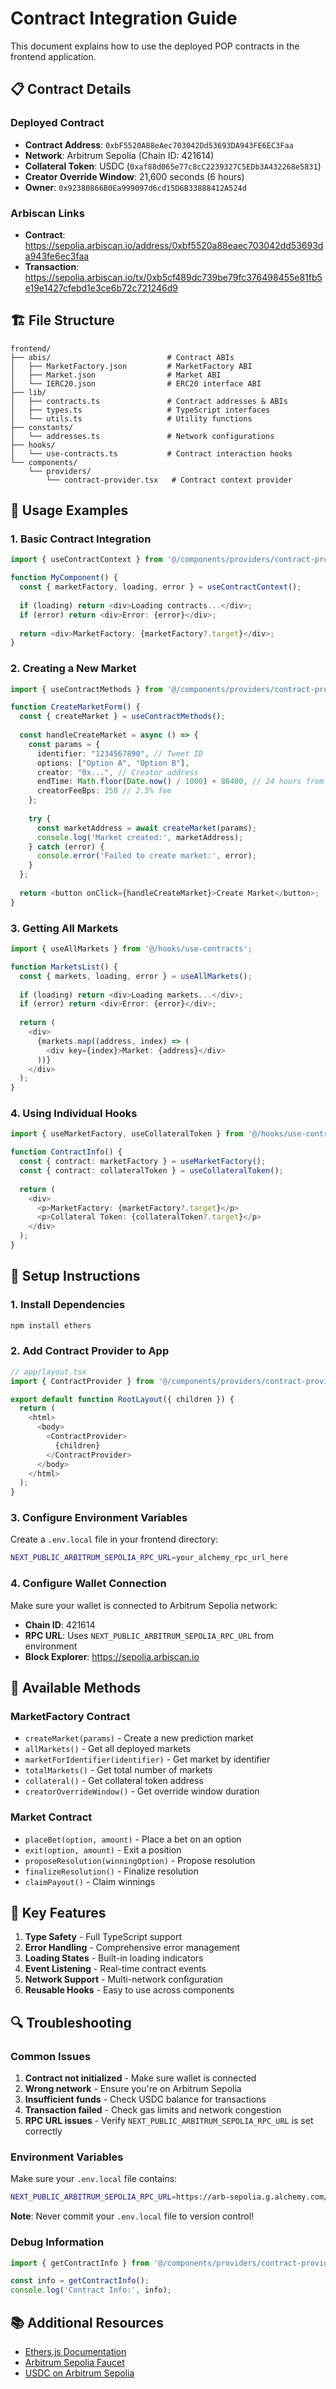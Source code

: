 # Contract Integration Guide

This document explains how to use the deployed POP contracts in the frontend application.

## 📋 Contract Details

### Deployed Contract
- **Contract Address**: `0xbF5520A88eAec703042Dd53693DA943FE6EC3Faa`
- **Network**: Arbitrum Sepolia (Chain ID: 421614)
- **Collateral Token**: USDC (`0xaf88d065e77c8cC2239327C5EDb3A432268e5831`)
- **Creator Override Window**: 21,600 seconds (6 hours)
- **Owner**: `0x92380866B0Ea999097d6cd15D6B33888412A524d`

### Arbiscan Links
- **Contract**: https://sepolia.arbiscan.io/address/0xbf5520a88eaec703042dd53693da943fe6ec3faa
- **Transaction**: https://sepolia.arbiscan.io/tx/0xb5cf489dc739be79fc376498455e81fb5e19e1427cfebd1e3ce6b72c721246d9

## 🏗️ File Structure

```
frontend/
├── abis/                          # Contract ABIs
│   ├── MarketFactory.json         # MarketFactory ABI
│   ├── Market.json                # Market ABI
│   └── IERC20.json                # ERC20 interface ABI
├── lib/
│   ├── contracts.ts               # Contract addresses & ABIs
│   ├── types.ts                   # TypeScript interfaces
│   └── utils.ts                   # Utility functions
├── constants/
│   └── addresses.ts               # Network configurations
├── hooks/
│   └── use-contracts.ts           # Contract interaction hooks
└── components/
    └── providers/
        └── contract-provider.tsx   # Contract context provider
```

## 🚀 Usage Examples

### 1. Basic Contract Integration

```typescript
import { useContractContext } from '@/components/providers/contract-provider';

function MyComponent() {
  const { marketFactory, loading, error } = useContractContext();
  
  if (loading) return <div>Loading contracts...</div>;
  if (error) return <div>Error: {error}</div>;
  
  return <div>MarketFactory: {marketFactory?.target}</div>;
}
```

### 2. Creating a New Market

```typescript
import { useContractMethods } from '@/components/providers/contract-provider';

function CreateMarketForm() {
  const { createMarket } = useContractMethods();
  
  const handleCreateMarket = async () => {
    const params = {
      identifier: "1234567890", // Tweet ID
      options: ["Option A", "Option B"],
      creator: "0x...", // Creator address
      endTime: Math.floor(Date.now() / 1000) + 86400, // 24 hours from now
      creatorFeeBps: 250 // 2.5% fee
    };
    
    try {
      const marketAddress = await createMarket(params);
      console.log('Market created:', marketAddress);
    } catch (error) {
      console.error('Failed to create market:', error);
    }
  };
  
  return <button onClick={handleCreateMarket}>Create Market</button>;
}
```

### 3. Getting All Markets

```typescript
import { useAllMarkets } from '@/hooks/use-contracts';

function MarketsList() {
  const { markets, loading, error } = useAllMarkets();
  
  if (loading) return <div>Loading markets...</div>;
  if (error) return <div>Error: {error}</div>;
  
  return (
    <div>
      {markets.map((address, index) => (
        <div key={index}>Market: {address}</div>
      ))}
    </div>
  );
}
```

### 4. Using Individual Hooks

```typescript
import { useMarketFactory, useCollateralToken } from '@/hooks/use-contracts';

function ContractInfo() {
  const { contract: marketFactory } = useMarketFactory();
  const { contract: collateralToken } = useCollateralToken();
  
  return (
    <div>
      <p>MarketFactory: {marketFactory?.target}</p>
      <p>Collateral Token: {collateralToken?.target}</p>
    </div>
  );
}
```

## 🔧 Setup Instructions

### 1. Install Dependencies
```bash
npm install ethers
```

### 2. Add Contract Provider to App
```typescript
// app/layout.tsx
import { ContractProvider } from '@/components/providers/contract-provider';

export default function RootLayout({ children }) {
  return (
    <html>
      <body>
        <ContractProvider>
          {children}
        </ContractProvider>
      </body>
    </html>
  );
}
```

### 3. Configure Environment Variables
Create a `.env.local` file in your frontend directory:
```bash
NEXT_PUBLIC_ARBITRUM_SEPOLIA_RPC_URL=your_alchemy_rpc_url_here
```

### 4. Configure Wallet Connection
Make sure your wallet is connected to Arbitrum Sepolia network:
- **Chain ID**: 421614
- **RPC URL**: Uses `NEXT_PUBLIC_ARBITRUM_SEPOLIA_RPC_URL` from environment
- **Block Explorer**: https://sepolia.arbiscan.io

## 📝 Available Methods

### MarketFactory Contract
- `createMarket(params)` - Create a new prediction market
- `allMarkets()` - Get all deployed markets
- `marketForIdentifier(identifier)` - Get market by identifier
- `totalMarkets()` - Get total number of markets
- `collateral()` - Get collateral token address
- `creatorOverrideWindow()` - Get override window duration

### Market Contract
- `placeBet(option, amount)` - Place a bet on an option
- `exit(option, amount)` - Exit a position
- `proposeResolution(winningOption)` - Propose resolution
- `finalizeResolution()` - Finalize resolution
- `claimPayout()` - Claim winnings

## 🎯 Key Features

1. **Type Safety** - Full TypeScript support
2. **Error Handling** - Comprehensive error management
3. **Loading States** - Built-in loading indicators
4. **Event Listening** - Real-time contract events
5. **Network Support** - Multi-network configuration
6. **Reusable Hooks** - Easy to use across components

## 🔍 Troubleshooting

### Common Issues
1. **Contract not initialized** - Make sure wallet is connected
2. **Wrong network** - Ensure you're on Arbitrum Sepolia
3. **Insufficient funds** - Check USDC balance for transactions
4. **Transaction failed** - Check gas limits and network congestion
5. **RPC URL issues** - Verify `NEXT_PUBLIC_ARBITRUM_SEPOLIA_RPC_URL` is set correctly

### Environment Variables
Make sure your `.env.local` file contains:
```bash
NEXT_PUBLIC_ARBITRUM_SEPOLIA_RPC_URL=https://arb-sepolia.g.alchemy.com/v2/YOUR_ALCHEMY_KEY
```

**Note**: Never commit your `.env.local` file to version control!

### Debug Information
```typescript
import { getContractInfo } from '@/components/providers/contract-provider';

const info = getContractInfo();
console.log('Contract Info:', info);
```

## 📚 Additional Resources

- [Ethers.js Documentation](https://docs.ethers.org/)
- [Arbitrum Sepolia Faucet](https://faucet.quicknode.com/arbitrum/sepolia)
- [USDC on Arbitrum Sepolia](https://sepolia.arbiscan.io/token/0xaf88d065e77c8cC2239327C5EDb3A432268e5831)
